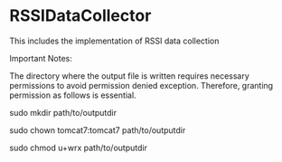 # RSSIDataCollector
This includes the implementation of RSSI data collection

Important Notes:

The directory where the output file is written requires necessary permissions to avoid permission denied exception. Therefore, granting permission as follows is essential.

sudo mkdir path/to/outputdir

sudo chown tomcat7:tomcat7 path/to/outputdir

sudo chmod u+wrx path/to/outputdir

